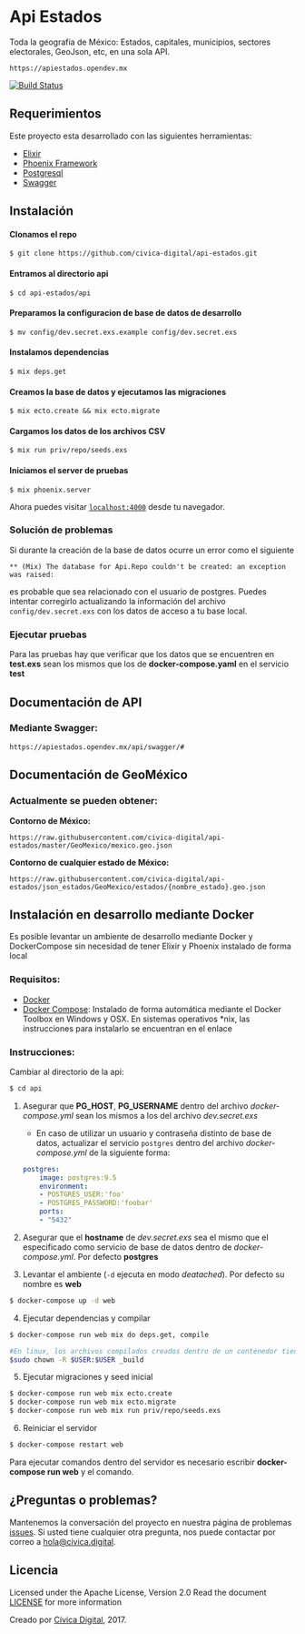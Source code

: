 # Api Estados

Toda la geografía de México: Estados, capitales, municipios, sectores electorales, GeoJson, etc, en una sola API.

	https://apiestados.opendev.mx


[![Build Status](https://semaphoreci.com/api/v1/gidrek/api-estados/branches/master/shields_badge.svg)](https://semaphoreci.com/gidrek/api-estados)


## Requerimientos
Este proyecto esta desarrollado con las siguientes herramientas:

* [Elixir](http://elixir-lang.org/install.html)
* [Phoenix Framework](http://www.phoenixframework.org/docs/installation)
* [Postgresql](https://www.postgresql.org/docs/9.6/static/index.html)
* [Swagger](http://swagger.io/)

## Instalación

#### Clonamos el repo
   
    $ git clone https://github.com/civica-digital/api-estados.git

#### Entramos al directorio api

	$ cd api-estados/api

#### Preparamos la configuracion de base de datos de desarrollo

	$ mv config/dev.secret.exs.example config/dev.secret.exs

#### Instalamos dependencias
	
	$ mix deps.get

#### Creamos la base de datos y ejecutamos las migraciones

	$ mix ecto.create && mix ecto.migrate

#### Cargamos los datos de los archivos CSV

	$ mix run priv/repo/seeds.exs

#### Iniciamos el server de pruebas

	$ mix phoenix.server
	
Ahora puedes visitar [`localhost:4000`](http://localhost:4000) desde tu navegador.

### Solución de problemas
Si durante la creación de la base de datos ocurre un error como el siguiente
```
** (Mix) The database for Api.Repo couldn't be created: an exception was raised:
```
es probable que sea relacionado con el usuario de postgres. Puedes intentar corregirlo actualizando la información del archivo `config/dev.secret.exs` con los datos de acceso a tu base local.

### Ejecutar pruebas

Para las pruebas hay que verificar que los datos que se encuentren en **test.exs** sean los mismos que los de **docker-compose.yaml** en el servicio **test**

## Documentación de API

### Mediante Swagger:
	
	https://apiestados.opendev.mx/api/swagger/#
   

## Documentación de GeoMéxico

### Actualmente se pueden obtener:

**Contorno de México:** 
 
    https://raw.githubusercontent.com/civica-digital/api-estados/master/GeoMexico/mexico.geo.json
	
**Contorno de cualquier estado de México:** 	

	https://raw.githubusercontent.com/civica-digital/api-estados/json_estados/GeoMexico/estados/{nombre_estado}.geo.json

## Instalación en desarrollo mediante Docker

Es posible levantar un ambiente de desarrollo mediante Docker y DockerCompose sin necesidad de tener Elixir y Phoenix instalado de forma local

### Requisitos:

* [Docker](https://www.docker.com/community-edition)
* [Docker Compose](https://docs.docker.com/compose/): Instalado de forma automática mediante el Docker Toolbox en Windows y OSX. En sistemas operativos *nix, las instrucciones para instalarlo se encuentran en el enlace

### Instrucciones:

Cambiar al directorio de la api:

```bash
$ cd api
```

1. Asegurar que **PG_HOST**,  **PG_USERNAME** dentro del archivo *docker-compose.yml* sean los mismos a los del archivo *dev.secret.exs*

	* En caso de utilizar un usuario y contraseña distinto de base de datos, actualizar el servicio `postgres` dentro del archivo *docker-compose.yml* de la siguiente forma:

	```yaml
	postgres:
		image: postgres:9.5 
		environment: 
		- POSTGRES_USER:'foo'
		- POSTGRES_PASSWORD:'foobar'
		ports:
		- "5432"
	```

2. Asegurar que el **hostname** de *dev.secret.exs* sea el mismo que el especificado como servicio de base de datos dentro de *docker-compose.yml*. Por defecto **postgres**


3. Levantar el ambiente (`-d` ejecuta en modo *deatached*). Por defecto su nombre es **web**
```bash
$ docker-compose up -d web
```

4. Ejecutar dependencias y compilar

```bash
$ docker-compose run web mix do deps.get, compile

#En linux, los archivos compilados creados dentro de un contenedor tienen como dueño original a root, es necesario regresarlo al usuario original: 
$sudo chown -R $USER:$USER _build
```

5. Ejecutar migraciones y seed inicial
```bash
$ docker-compose run web mix ecto.create
$ docker-compose run web mix ecto.migrate
$ docker-compose run web mix run priv/repo/seeds.exs
```

6. Reiniciar el servidor
```bash
$ docker-compose restart web
```

Para ejecutar comandos dentro del servidor es necesario escribir **docker-compose run web** y el comando.

## ¿Preguntas o problemas? 

Mantenemos la conversación del proyecto en nuestra página de problemas [issues](https://github.com/civica-digital/api-estados/issues). Si usted tiene cualquier otra pregunta, nos puede contactar por correo a <hola@civica.digital>.


## Licencia

Licensed under the Apache License, Version 2.0 Read the document [LICENSE](http://www.apache.org/licenses/LICENSE-2.0) for more information

Creado por [Cívica Digital](http://www.civica.digital), 2017.
